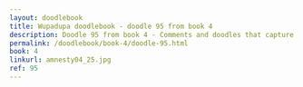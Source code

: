 ```yaml
---
layout: doodlebook
title: Wupadupa doodlebook - doodle 95 from book 4
description: Doodle 95 from book 4 - Comments and doodles that capture the essence of this event  
permalink: /doodlebook/book-4/doodle-95.html
book: 4
linkurl: amnesty04_25.jpg
ref: 95
---	  
```

																																																																							